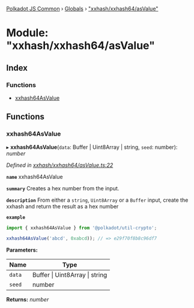 [Polkadot JS Common](../README.md) › [Globals](../globals.md) › ["xxhash/xxhash64/asValue"](_xxhash_xxhash64_asvalue_.md)

# Module: "xxhash/xxhash64/asValue"

## Index

### Functions

* [xxhash64AsValue](_xxhash_xxhash64_asvalue_.md#xxhash64asvalue)

## Functions

###  xxhash64AsValue

▸ **xxhash64AsValue**(`data`: Buffer | Uint8Array | string, `seed`: number): *number*

*Defined in [xxhash/xxhash64/asValue.ts:22](https://github.com/polkadot-js/common/blob/cbec4add/packages/util-crypto/src/xxhash/xxhash64/asValue.ts#L22)*

**`name`** xxhash64AsValue

**`summary`** Creates a hex number from the input.

**`description`** 
From either a `string`, `Uint8Array` or a `Buffer` input, create the xxhash and return the result as a hex number

**`example`** 
<BR>

```javascript
import { xxhash64AsValue } from '@polkadot/util-crypto';

xxhash64AsValue('abcd', 0xabcd)); // => e29f70f8b8c96df7
```

**Parameters:**

Name | Type |
------ | ------ |
`data` | Buffer &#124; Uint8Array &#124; string |
`seed` | number |

**Returns:** *number*
